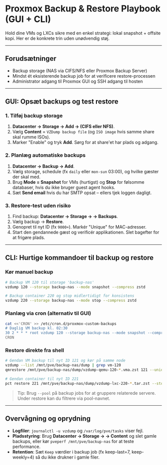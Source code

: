 # Proxmox Backup & Restore Playbook (GUI + CLI)

Hold dine VMs og LXCs sikre med en enkel strategi: lokal snapshot + offsite kopi. Her er de konkrete trin uden unødvendig støj.

---

## Forudsætninger
- Backup storage (NAS via CIFS/NFS eller Proxmox Backup Server)
- Mindst ét eksisterende backup job for at verificere restore-processen
- Administrator adgang til Proxmox GUI og SSH adgang til hosten

---

## GUI: Opsæt backups og test restore
### 1. Tilføj backup storage
1. **Datacenter → Storage → Add → (CIFS eller NFS)**.
2. Vælg **Content** = `VZDump backup file` (og `ISO image` hvis samme share skal rumme ISOs).
3. Marker "Enable" og tryk **Add**. Sørg for at share'et har plads og adgang.

### 2. Planlæg automatiske backups
1. **Datacenter → Backup → Add**.
2. Vælg storage, schedule (fx `daily` eller `mon-sun` 03:00), og hvilke gæster der skal med.
3. Brug **Mode = Snapshot** for VMs (hurtigst) og **Stop** for følsomme databaser, hvis du ikke bruger guest agent hooks.
4. Sæt **Send email** hvis du har SMTP opsat – ellers tjek loggen dagligt.

### 3. Restore-test uden risiko
1. Find backup: **Datacenter → Storage → <dit backup storage> → Backups**.
2. Vælg backup → **Restore**.
3. Genopret til nyt ID (fx `9000+`). Markér "Unique" for MAC-adresser.
4. Start den gendannede gæst og verificér applikationen. Slet bagefter for at frigøre plads.

---

## CLI: Hurtige kommandoer til backup og restore
### Kør manuel backup
```bash
# Backup VM 120 til storage 'backup-nas'
vzdump 120 --storage backup-nas --mode snapshot --compress zstd

# Backup container 220 og stop midlertidigt for konsistens
vzdump 220 --storage backup-nas --mode stop --compress zstd
```

### Planlæg via cron (alternativ til GUI)
```bash
cat <<'CRON' >> /etc/cron.d/proxmox-custom-backups
# Daglig VM backup kl. 02:30
30 2 * * * root vzdump 120 --storage backup-nas --mode snapshot --compress zstd --quiet 1
CRON
```

### Restore direkte fra shell
```bash
# Gendan VM backup til nyt ID 121 og kør på samme node
vzdump --list /mnt/pve/backup-nas/dump | grep vm-120
qmrestore /mnt/pve/backup-nas/dump/vzdump-qemu-120-*.vma.zst 121 --unique 1 --storage fast-ssd

# Gendan container til nyt ID 221
pct restore 221 /mnt/pve/backup-nas/dump/vzdump-lxc-220-*.tar.zst --storage fast-ssd
```

> Tip: Brug `--pool` på backup jobs for at gruppere relaterede servere. Under restore kan du filtrere via pool-navnet.

---

## Overvågning og oprydning
- **Logfiler**: `journalctl -u vzdump` og `/var/log/pve/tasks` viser fejl.
- **Pladsstyring**: Brug **Datacenter → Storage → <backup> → Content** og slet gamle backups, eller kør `pveperf /mnt/pve/backup-nas` for at teste performance.
- **Retention**: Sæt `Keep` værdier i backup job (fx keep-last=7, keep-weekly=4) så du ikke drukner i gamle filer.
